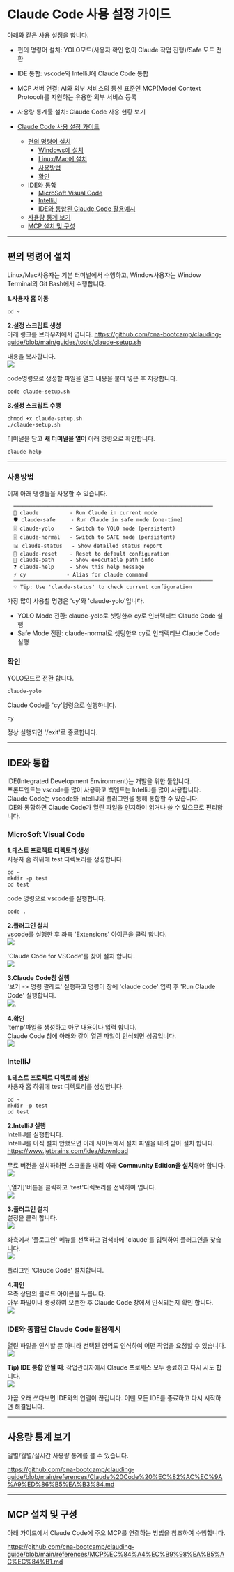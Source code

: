 # Claude Code 사용 설정 가이드

아래와 같은 사용 설정을 합니다.  
- 편의 명령어 설치: YOLO모드(사용자 확인 없이 Claude 작업 진행)/Safe 모드 전환  
- IDE 통합: vscode와 IntelliJ에 Claude Code 통합    
- MCP 서버 연결: AI와 외부 서비스의 통신 표준인 MCP(Model Context Protocol)를 지원하는 유용한 외부 서비스 등록    
- 사용량 통계툴 설치: Claude Code 사용 현황 보기    

- [Claude Code 사용 설정 가이드](#claude-code-사용-설정-가이드)
  - [편의 명령어 설치](#편의-명령어-설치)
    - [Windows에 설치](#windows에-설치)
    - [Linux/Mac에 설치](#linuxmac에-설치)
    - [사용방법](#사용방법)
    - [확인](#확인)
  - [IDE와 통합](#ide와-통합)
    - [MicroSoft Visual Code](#microsoft-visual-code)
    - [IntelliJ](#intellij)
    - [IDE와 통합된 Claude Code 활용예시](#ide와-통합된-claude-code-활용예시)
  - [사용량 통계 보기](#사용량-통계-보기)
  - [MCP 설치 및 구성](#mcp-설치-및-구성)

---

## 편의 명령어 설치  
Linux/Mac사용자는 기본 터미널에서 수행하고, Window사용자는 Window Terminal의 Git Bash에서 수행합니다.   
 
**1.사용자 홈 이동**   
```
cd ~
```

**2.설정 스크립트 생성**  
아래 링크를 브라우저에서 엽니다. 
https://github.com/cna-bootcamp/clauding-guide/blob/main/guides/tools/claude-setup.sh

내용을 복사합니다.  
![](images/2025-08-03-08-00-06.png) 

code명령으로 생성할 파일을 열고 내용을 붙여 넣은 후 저장합니다.  
```
code claude-setup.sh
```

**3.설정 스크립트 수행**    
```
chmod +x claude-setup.sh
./claude-setup.sh
```

터미널을 닫고 **새 터미널을 열어** 아래 명령으로 확인합니다. 
```
claude-help
```

---

### 사용방법
이제 아래 명령들을 사용할 수 있습니다.  
```
  ════════════════════════════════════════════════════════════════  
  🚀 claude          - Run Claude in current mode  
  🛡️ claude-safe     - Run Claude in safe mode (one-time)  
  🎚️ claude-yolo     - Switch to YOLO mode (persistent)  
  🎚️ claude-normal   - Switch to SAFE mode (persistent)  
  📊 claude-status   - Show detailed status report   
  🔄 claude-reset    - Reset to default configuration
  📁 claude-path     - Show executable path info
  ❓ claude-help     - Show this help message
  ⚡ cy             - Alias for claude command
  ════════════════════════════════════════════════════════════════
  💡 Tip: Use 'claude-status' to check current configuration
```

가장 많이 사용할 명령은 'cy'와 'claude-yolo'입니다.    
- YOLO Mode 전환: claude-yolo로 셋팅한후 cy로 인터랙티브 Claude Code 실행 
- Safe Mode 전환: claude-normal로 셋팅한후 cy로 인터랙티브 Claude Code 실행 

### 확인  
YOLO모드로 전환 합니다.  
```
claude-yolo
```

Claude Code를 'cy'명령으로 실행하니다.  
```
cy
```

정상 실행되면 '/exit'로 종료합니다.  


---

## IDE와 통합  
IDE(Integrated Development Environment)는 개발을 위한 툴입니다.   
프론트엔드는 vscode를 많이 사용하고 백엔드는 IntelliJ를 많이 사용합니다.  
Claude Code는 vscode와 IntelliJ와 플러그인을 통해 통합할 수 있습니다.  
IDE와 통합하면 Claude Code가 열린 파일을 인지하여 읽거나 쓸 수 있으므로 편리합니다.   

### MicroSoft Visual Code 
**1.테스트 프로젝트 디렉토리 생성**  
사용자 홈 하위에 test 디렉토리를 생성합니다.  
```
cd ~
mkdir -p test
cd test
```

code 명령으로 vscode를 실행합니다.  
```
code .
```

**2.플러그인 설치**   
vscode를 실행한 후 좌측 'Extensions' 아이콘을 클릭 합니다.   
![](images/2025-08-03-08-13-12.png)  

'Claude Code for VSCode'를 찾아 설치 합니다.   
![](images/2025-08-03-08-25-17.png) 

**3.Claude Code창 실행**   
'보기 -> 명령 팔레트' 실행하고 명령어 창에 'claude code' 입력 후 'Run Claude Code' 실행합니다.  
![](images/2025-08-03-08-25-59.png). 

**4.확인**   
'temp'파일을 생성하고 아무 내용이나 입력 합니다.   
Claude Code 창에 아래와 같이 열린 파일이 인식되면 성공입니다.   
![](images/2025-08-03-08-21-25.png)


### IntelliJ 
**1.테스트 프로젝트 디렉토리 생성**  
사용자 홈 하위에 test 디렉토리를 생성합니다.  
```
cd ~
mkdir -p test
cd test
```

**2.IntelliJ 실행**  
IntelliJ를 실행합니다.    
IntelliJ를 아직 설치 안했으면 아래 사이트에서 설치 파일을 내려 받아 설치 합니다.   
https://www.jetbrains.com/idea/download

무료 버전을 설치하려면 스크롤을 내려 아래 **Community Edition을 설치**해야 합니다.   
![](images/2025-08-03-08-35-06.png)

'[열기]'버튼을 클릭하고 'test'디렉토리를 선택하여 엽니다.  
![](images/2025-08-03-08-38-33.png)

**3.플러그인 설치**   
설정을 클릭 합니다.  
![](images/2025-08-03-08-40-08.png)

좌측에서 '플로그인' 메뉴를 선택하고 검색바에 'claude'를 입력하여 플러그인을 찾습니다.  
![](images/2025-08-03-08-40-42.png) 

플러그인 'Claude Code' 설치합니다.      

**4.확인**  
우측 상단의 클로드 아이콘을 누릅니다.    
아무 파일이나 생성하여 오픈한 후 Claude Code 창에서 인식되는지 확인 합니다.  
![](images/2025-08-03-08-44-33.png)  


### IDE와 통합된 Claude Code 활용예시
열린 파일을 인식할 뿐 아니라 선택된 영역도 인식하여 어떤 작업을 요청할 수 있습니다.  
![](images/2025-07-27-01-20-04.png)  

**Tip) IDE 통합 안될 때**: 
작업관리자에서 Claude 프로세스 모두 종료하고 다시 시도 합니다.   
![](../../references/images/2025-07-27-08-52-18.png)   

가끔 오래 쓰다보면 IDE와의 연결이 끊깁니다. 
이땐 모든 IDE를 종료하고 다시 시작하면 해결됩니다.  

---

## 사용량 통계 보기 
일별/월별/실시간 사용량 통계를 볼 수 있습니다.  

https://github.com/cna-bootcamp/clauding-guide/blob/main/references/Claude%20Code%20%EC%82%AC%EC%9A%A9%ED%86%B5%EA%B3%84.md


---

## MCP 설치 및 구성 
아래 가이드에서 Claude Code에 주요 MCP를 연결하는 방법을 참조하여 수행합니다.  

https://github.com/cna-bootcamp/clauding-guide/blob/main/references/MCP%EC%84%A4%EC%B9%98%EA%B5%AC%EC%84%B1.md


